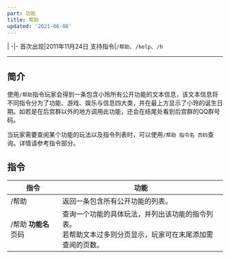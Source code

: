 ```yaml
---
part: 功能
title: 帮助
updated: '2021-06-08'
---
```


 |
-|-
首次出现|2011年11月24日
支持指令|`/帮助`、`/help`、`/h`

---

## 简介

使用`/帮助`指令玩家会得到一条包含小玲所有公开功能的文本信息，该文本信息将不同指令分为了功能、游戏、娱乐与信息四大类，并在最上方显示了小玲的诞生日期。如若是在后宫群以外的地方调用此功能，还会在结尾处看到后宫群的QQ群号码。

当玩家需要查阅某个功能的玩法以及指令列表时，可以使用`/帮助 指令名 页码`查询。详情请参考指令部分。

## 指令

指令|功能
---|---
/帮助|返回一条包含所有公开功能的列表。
/帮助 **功能名** 页码|查询一个功能的具体玩法，并列出该功能的指令列表。<br/>若帮助文本过多则分页显示，玩家可在末尾添加需查阅的页数。